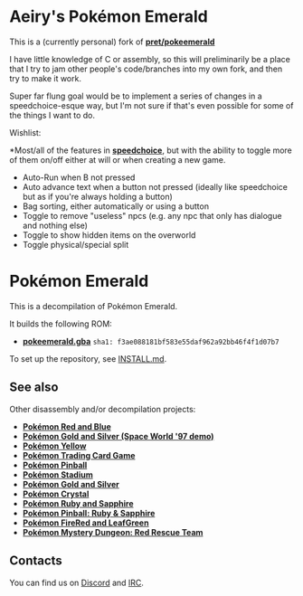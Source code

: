 # Aeiry's Pokémon Emerald

This is a (currently personal) fork of [**pret/pokeemerald**](https://github.com/pret/pokeemerald)

I have little knowledge of C or assembly, so this will preliminarily be a place that I try to jam other people's code/branches into my own fork, and then try to make it work.

Super far flung goal would be to implement a series of changes in a speedchoice-esque way, but I'm not sure if that's even possible for some of the things I want to do.

Wishlist:

*Most/all of the features in [**speedchoice**](https://github.com/ProjectRevoTPP/pokeemerald-speedchoice), but with the ability to toggle more of them on/off either at will or when creating a new game.
* Auto-Run when B not pressed
* Auto advance text when a button not pressed (ideally like speedchoice but as if you're always holding a button)
* Bag sorting, either automatically or using a button
* Toggle to remove "useless" npcs (e.g. any npc that only has dialogue and nothing else)
* Toggle to show hidden items on the overworld
* Toggle physical/special split

# Pokémon Emerald

This is a decompilation of Pokémon Emerald.

It builds the following ROM:

* [**pokeemerald.gba**](https://datomatic.no-intro.org/index.php?page=show_record&s=23&n=1961) `sha1: f3ae088181bf583e55daf962a92bb46f4f1d07b7`

To set up the repository, see [INSTALL.md](INSTALL.md).


## See also

Other disassembly and/or decompilation projects:
* [**Pokémon Red and Blue**](https://github.com/pret/pokered)
* [**Pokémon Gold and Silver (Space World '97 demo)**](https://github.com/pret/pokegold-spaceworld)
* [**Pokémon Yellow**](https://github.com/pret/pokeyellow)
* [**Pokémon Trading Card Game**](https://github.com/pret/poketcg)
* [**Pokémon Pinball**](https://github.com/pret/pokepinball)
* [**Pokémon Stadium**](https://github.com/pret/pokestadium)
* [**Pokémon Gold and Silver**](https://github.com/pret/pokegold)
* [**Pokémon Crystal**](https://github.com/pret/pokecrystal)
* [**Pokémon Ruby and Sapphire**](https://github.com/pret/pokeruby)
* [**Pokémon Pinball: Ruby & Sapphire**](https://github.com/pret/pokepinballrs)
* [**Pokémon FireRed and LeafGreen**](https://github.com/pret/pokefirered)
* [**Pokémon Mystery Dungeon: Red Rescue Team**](https://github.com/pret/pmd-red)


## Contacts

You can find us on [Discord](https://discord.gg/d5dubZ3) and [IRC](https://web.libera.chat/?#pret).
